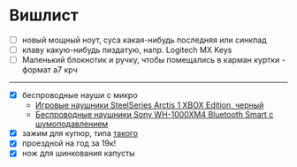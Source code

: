 # Вишлист

- [ ] новый мощный ноут, суса какая-нибудь последняя или синкпад
- [ ] клаву какую-нибудь пиздатую, напр. Logitech MX Keys
- [ ] Маленький блокнотик и ручку, чтобы помещались в карман куртки - формат а7 крч

---

- [x] беспроводные науши с микро
    - [Игровые наушники SteelSeries Arctis 1 XBOX Edition, черный](https://www.ozon.ru/product/igrovye-naushniki-steelseries-arctis-1-xbox-edition-chernyy-547712950)
    - [Беспроводные наушники Sony WH-1000XM4 Bluetooth Smart с шумоподавлением](https://www.ozon.ru/product/besprovodnye-naushniki-sony-wh-1000xm4-bluetooth-smart-s-shumopodavleniem-709349875)
- [x] зажим для купюр, типа [такого](https://www.ozon.ru/product/zazhim-dlya-kupyur-rels-180770018/?sh=DxDTdwPCrw)
- [x] проездной на год за 19к!
- [x] нож для шинкования капусты